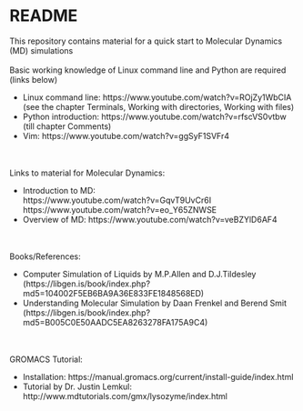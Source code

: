 <h1>README</h1>
This repository contains material for a quick start to Molecular Dynamics (MD) simulations<br>
<br>
Basic working knowledge of Linux command line and Python are required (links below)<br>
<ul>
  <li>Linux command line: https://www.youtube.com/watch?v=ROjZy1WbCIA<br>(see the chapter Terminals, Working with directories, Working with files)</li>
  <li>Python introduction: https://www.youtube.com/watch?v=rfscVS0vtbw <br> (till chapter Comments)</li>
  <li>Vim: https://www.youtube.com/watch?v=ggSyF1SVFr4</li>
</ul>
<br>
<br>
Links to material for Molecular Dynamics:
<ul>
  <li>Introduction to MD:<br> https://www.youtube.com/watch?v=GqvT9UvCr6I<br>
  https://www.youtube.com/watch?v=eo_Y65ZNWSE</li>
  <li>Overview of MD: https://www.youtube.com/watch?v=veBZYlD6AF4</li>
</ul>
<br>
<br>
Books/References:
<ul>
  <li>Computer Simulation of Liquids by M.P.Allen and D.J.Tildesley<br>(https://libgen.is/book/index.php?md5=104002F5EB6BA9A36E833FE1848568ED)</li>
  <li>Understanding Molecular Simulation by Daan Frenkel and Berend Smit<br>(https://libgen.is/book/index.php?md5=B005C0E50AADC5EA8263278FA175A9C4)</li>
</ul>
<br>
<br>
GROMACS Tutorial:<br>
<ul>
  <li> Installation: https://manual.gromacs.org/current/install-guide/index.html </li>
  <li> Tutorial by Dr. Justin Lemkul: http://www.mdtutorials.com/gmx/lysozyme/index.html </li>
</ul>
